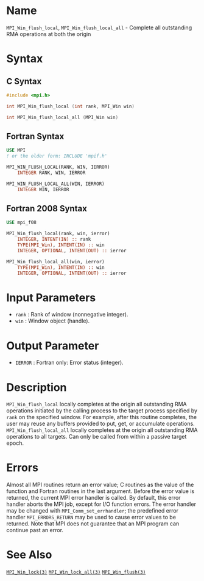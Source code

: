 # Name

`MPI_Win_flush_local`, `MPI_Win_flush_local_all` - Complete all
outstanding RMA operations at both the origin

# Syntax

## C Syntax

```c
#include <mpi.h>

int MPI_Win_flush_local (int rank, MPI_Win win)

int MPI_Win_flush_local_all (MPI_Win win)
```

## Fortran Syntax

```fortran
USE MPI
! or the older form: INCLUDE 'mpif.h'

MPI_WIN_FLUSH_LOCAL(RANK, WIN, IERROR)
    INTEGER RANK, WIN, IERROR

MPI_WIN_FLUSH_LOCAL_ALL(WIN, IERROR)
    INTEGER WIN, IERROR
```

## Fortran 2008 Syntax

```fortran
USE mpi_f08

MPI_Win_flush_local(rank, win, ierror)
    INTEGER, INTENT(IN) :: rank
    TYPE(MPI_Win), INTENT(IN) :: win
    INTEGER, OPTIONAL, INTENT(OUT) :: ierror

MPI_Win_flush_local_all(win, ierror)
    TYPE(MPI_Win), INTENT(IN) :: win
    INTEGER, OPTIONAL, INTENT(OUT) :: ierror
```


# Input Parameters

* `rank` : Rank of window (nonnegative integer).
* `win` : Window object (handle).

# Output Parameter

* `IERROR` : Fortran only: Error status (integer).

# Description

`MPI_Win_flush_local` locally completes at the origin all outstanding
RMA operations initiated by the calling process to the target process
specified by `rank` on the specified window. For example, after this
routine completes, the user may reuse any buffers provided to put, get,
or accumulate operations. `MPI_Win_flush_local_all` locally completes
at the origin all outstanding RMA operations to all targets.
Can only be called from within a passive target epoch.

# Errors

Almost all MPI routines return an error value; C routines as the value
of the function and Fortran routines in the last argument.
Before the error value is returned, the current MPI error handler is
called. By default, this error handler aborts the MPI job, except for
I/O function errors. The error handler may be changed with
`MPI_Comm_set_errhandler`; the predefined error handler
`MPI_ERRORS_RETURN` may be used to cause error values to be returned. Note
that MPI does not guarantee that an MPI program can continue past an
error.

# See Also

[`MPI_Win_lock(3)`](./?file=MPI_Win_lock.md)
[`MPI_Win_lock_all(3)`](./?file=MPI_Win_lock_all.md)
[`MPI_Win_flush(3)`](./?file=MPI_Win_flush.md)
